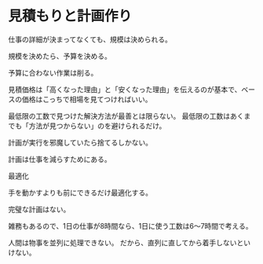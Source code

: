 # 見積もりと計画作り

仕事の詳細が決まってなくても、規模は決められる。

規模を決めたら、予算を決める。

予算に合わない作業は削る。

見積価格は「高くなった理由」と「安くなった理由」を伝えるのが基本で、ベースの価格はこっちで相場を見てつければいい。

最低限の工数で見つけた解決方法が最善とは限らない。
最低限の工数はあくまでも「方法が見つからない」のを避けられるだけ。

計画が実行を邪魔していたら捨てるしかない。

計画は仕事を減らすためにある。

最適化

手を動かすよりも前にできるだけ最適化する。

完璧な計画はない。

雑務もあるので、1日の仕事が8時間なら、1日に使う工数は6〜7時間で考える。

人間は物事を並列に処理できない。
だから、直列に直してから着手しないといけない。
